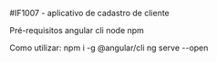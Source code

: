 ﻿#IF1007 - aplicativo de cadastro de cliente
 

Pré-requisitos
angular cli 
node
npm

Como utilizar:
npm i -g @angular/cli
ng serve --open 


